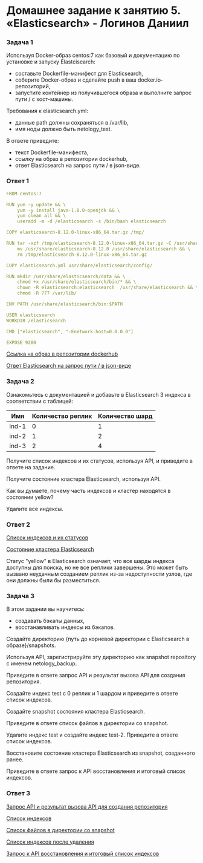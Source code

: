# Домашнее задание к занятию 5. «Elasticsearch» - Логинов Даниил

### Задача 1

Используя Docker-образ centos:7 как базовый и документацию по установке и запуску Elastcisearch:

* составьте Dockerfile-манифест для Elasticsearch,
* соберите Docker-образ и сделайте push в ваш docker.io-репозиторий,
* запустите контейнер из получившегося образа и выполните запрос пути / c хост-машины.

Требования к elasticsearch.yml:

* данные path должны сохраняться в /var/lib,
* имя ноды должно быть netology_test.

В ответе приведите:

* текст Dockerfile-манифеста,
* ссылку на образ в репозитории dockerhub,
* ответ Elasticsearch на запрос пути / в json-виде.

### Ответ 1

```YAML
FROM centos:7

RUN yum -y update && \
    yum -y install java-1.8.0-openjdk && \
    yum clean all && \
    useradd -m -d /elasticsearch -s /bin/bash elasticsearch

COPY elasticsearch-8.12.0-linux-x86_64.tar.gz /tmp/

RUN tar -xzf /tmp/elasticsearch-8.12.0-linux-x86_64.tar.gz -C /usr/share/ && \
    mv /usr/share/elasticsearch-8.12.0 /usr/share/elasticsearch && \
    rm /tmp/elasticsearch-8.12.0-linux-x86_64.tar.gz

COPY elasticsearch.yml usr/share/elasticsearch/config/

RUN mkdir /usr/share/elasticsearch/data && \
    chmod +x /usr/share/elasticsearch/bin/* && \
    chown -R elasticsearch:elasticsearch  /usr/share/elasticsearch && \
    chmod -R 777 /var/lib/

ENV PATH /usr/share/elasticsearch/bin:$PATH

USER elasticsearch
WORKDIR /elasticsearch

CMD ["elasticsearch", "-Enetwork.host=0.0.0.0"]

EXPOSE 9200
```

[Cсылка на образ в репозитории dockerhub](https://hub.docker.com/repository/docker/loginachka/elasticsearch/general)

[Ответ Elasticsearch на запрос пути / в json-виде]()

### Задача 2

Ознакомьтесь с документацией и добавьте в Elasticsearch 3 индекса в соответствии с таблицей:

| Имя 	| Количество реплик  |	Количество шард |
| ----- | ------------------ | ---------------- |
| ind-1 |	      0 	     |        1         |
| ind-2 |   	  1 	     |        2         |
| ind-3 |	      2          |        4         |


Получите список индексов и их статусов, используя API, и приведите в ответе на задание.

Получите состояние кластера Elasticsearch, используя API.

Как вы думаете, почему часть индексов и кластер находятся в состоянии yellow?

Удалите все индексы.

### Ответ 2

[Cписок индексов и их статусов]()

[Cостояние кластера Elasticsearch]()

Статус "yellow" в Elasticsearch означает, что все шарды индекса доступны для поиска, но не все реплики завершены. Это может быть вызвано неудачным созданием реплик из-за недоступности узлов, где они должны были бы разместиться.

### Задача 3

В этом задании вы научитесь:
* создавать бэкапы данных,
* восстанавливать индексы из бэкапов.

Создайте директорию {путь до корневой директории с Elasticsearch в образе}/snapshots.

Используя API, зарегистрируйте эту директорию как snapshot repository c именем netology_backup.

Приведите в ответе запрос API и результат вызова API для создания репозитория.

Создайте индекс test с 0 реплик и 1 шардом и приведите в ответе список индексов.

Создайте snapshot состояния кластера Elasticsearch.

Приведите в ответе список файлов в директории со snapshot.

Удалите индекс test и создайте индекс test-2. Приведите в ответе список индексов.

Восстановите состояние кластера Elasticsearch из snapshot, созданного ранее.

Приведите в ответе запрос к API восстановления и итоговый список индексов.

### Ответ 3

[Запрос API и результат вызова API для создания репозитория]()

[Список индексов]()

[Список файлов в директории со snapshot]()

[Список индексов после удаления]()

[Запрос к API восстановления и итоговый список индексов]()